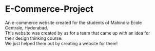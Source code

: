 # E-Commerce-Project

An e-commerce website created for the students of Mahindra Ecole Centrale, Hyderabad.<br/>
This website was created by us for a team that came up with an idea for their design thinking course.<br/>
We just helped them out by creating a website for them! <br/>

